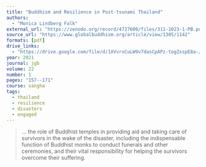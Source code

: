 ```yaml
---
title: "Buddhism and Resilience in Post-tsunami Thailand"
authors:
  - "Monica Lindberg Falk"
external_url: "https://zenodo.org/record/4727600/files/311-1023-1-PB.pdf"
source_url: "https://www.globalbuddhism.org/article/view/1305/1142"
formats: [pdf]
drive_links:
  - "https://drive.google.com/file/d/1XVvrvCuLW9v7dasCpAPz-togZxspE8a-/view?usp=drivesdk"
year: 2021
journal: jgb
volume: 22
number: 1
pages: "157--171"
course: sangha
tags:
  - thailand
  - resilience
  - disasters
  - engaged
---
```


> … the role of Buddhist temples in providing aid and taking care of survivors in the wake of the disaster, including the indispensable function of Buddhist monks to conduct funerals and other ceremonies, and their vital responsibility for helping the survivors overcome their suffering.

